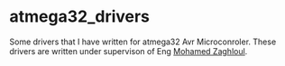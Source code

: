 # atmega32_drivers

Some drivers that I have written for atmega32 Avr Microconroler.
These drivers are written under supervison of Eng [Mohamed Zaghloul](https://www.linkedin.com/in/mohamed-zaghloul-3b75b9148).
